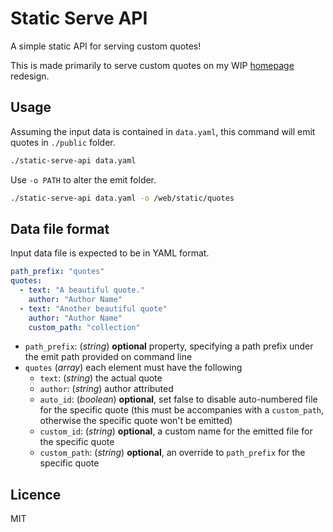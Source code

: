 # Static Serve API

A simple static API for serving custom quotes!

This is made primarily to serve custom quotes on my WIP [homepage](https://snehit.dev) redesign.

## Usage

Assuming the input data is contained in `data.yaml`, this command will emit quotes in `./public` folder.

```sh
./static-serve-api data.yaml
```

Use `-o PATH` to alter the emit folder.

```sh
./static-serve-api data.yaml -o /web/static/quotes
```


## Data file format

Input data file is expected to be in YAML format.

```yaml
path_prefix: "quotes"
quotes:
  - text: "A beautiful quote."
    author: "Author Name"
  - text: "Another beautiful quote"
    author: "Author Name"
    custom_path: "collection"
```

- `path_prefix`: (*string*) **optional** property, specifying a path prefix under the emit path provided on command line
- `quotes` (*array*) each element must have the following
    - `text`: (*string*) the actual quote
    - `author`: (*string*) author attributed
    - `auto_id`: (*boolean*) **optional**, set false to disable auto-numbered file for the specific quote (this must be accompanies with a `custom_path`, otherwise the specific quote won't be emitted)
    - `custom_id`: (*string*) **optional**, a custom name for the emitted file for the specific quote
    - `custom_path`: (*string*) **optional**, an override to `path_prefix` for the specific quote


## Licence

MIT